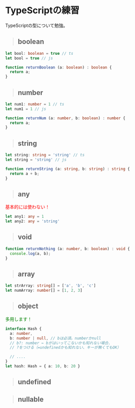 # TypeScriptの練習

TypeScriptの型について勉強。

> ## boolean
~~~ts
let bool: boolean = true // ts
let bool = true // js

function returnBoolean (a: boolean) : boolean {
  return a;
}
~~~


> ## number
~~~ts
let num1: number = 1 // ts
let num1 = 1 // js

function returnNum (a: number, b: boolean) : number {
  return a;
}
~~~
> ## string
~~~ts
let string: string = 'string' // ts
let string = 'string' // js

function returnString (a: string, b: string) : string {
  return a + b;
}
~~~


> ## any
<font color="red">基本的には使わない！</font>

~~~ts
let any1: any = 1
let any2: any = 'string'
~~~

> ## void
~~~ts
function returnNothing (a: number, b: boolean) : void {
  console.log(a, b);
}
~~~

> ## array
~~~ts
let strArray: string[] = ['a', 'b', 'c']
let numArray: number[] = [1, 2, 3]
~~~

> ## object
<font color="green">多用します！</font>

~~~ts
interface Hash {
  a: number,
  b: number | null, // bは必須。numberかnull
  // b?: number ← bがはいってこないかも知れない場合、
  // ?をつける（=undefinedかも知れない、キーが無くてもOK）

  // ....
}
let hash: Hash = { a: 10, b: 20 }
~~~

> ## undefined


> ## nullable
